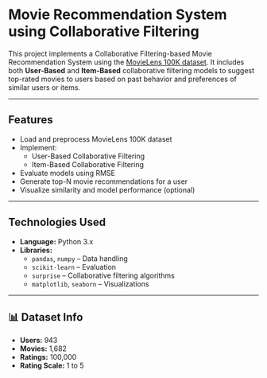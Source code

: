 #  Movie Recommendation System using Collaborative Filtering

This project implements a Collaborative Filtering-based Movie Recommendation System using the [MovieLens 100K dataset](https://www.kaggle.com/datasets/sriharshabsprasad/movielens-dataset-100k-ratings). It includes both **User-Based** and **Item-Based** collaborative filtering models to suggest top-rated movies to users based on past behavior and preferences of similar users or items.

---

##  Features

- Load and preprocess MovieLens 100K dataset
- Implement:
  - User-Based Collaborative Filtering
  - Item-Based Collaborative Filtering
- Evaluate models using RMSE
- Generate top-N movie recommendations for a user
- Visualize similarity and model performance (optional)

---

##  Technologies Used

- **Language:** Python 3.x  
- **Libraries:**  
  - `pandas`, `numpy` – Data handling  
  - `scikit-learn` – Evaluation  
  - `surprise` – Collaborative filtering algorithms  
  - `matplotlib`, `seaborn` – Visualizations

---

## 📊 Dataset Info

- **Users:** 943  
- **Movies:** 1,682  
- **Ratings:** 100,000  
- **Rating Scale:** 1 to 5  


